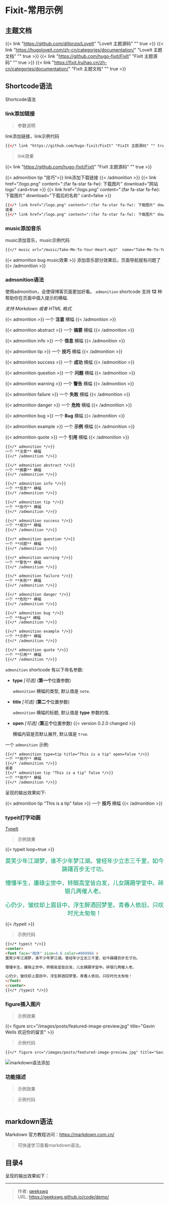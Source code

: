 # Fixit-常用示例

<!--more-->
## 主题文档

{{< link "https://github.com/dillonzq/LoveIt" "LoveIt 主题源码" "" true >}}
{{< link "https://hugoloveit.com/zh-cn/categories/documentation/" "LoveIt 主题文档" "" true >}}
{{< link "https://github.com/hugo-fixit/FixIt" "FixIt 主题源码" "" true >}}
{{< link "https://fixit.lruihao.cn/zh-cn/categories/documentation/" "FixIt 主题文档" "" true >}}

## Shortcode语法

Shortcode语法

### link添加链接

> 参数说明

link添加链接，link示例代码

```html
{{</* link "https://github.com/hugo-fixit/FixIt" "FixIt 主题源码" "" true */>}}
```

> link效果

{{< link "https://github.com/hugo-fixit/FixIt" "FixIt 主题源码" "" true >}}

{{< admonition tip "技巧">}}
link添加下载链接
{{< /admonition >}}
{{< link href="/logo.png" content=":(far fa-star fa-fw): 下载图片" download="网站logo" card=true >}}
{{< link href="/logo.png" content=":(far fa-star fa-fw): 下载图片" download="下载后的名称" card=false >}}

```html
{{</* link href="/logo.png" content=":(far fa-star fa-fw): 下载图片" download="网站logo" card=true */>}}
或者
{{</* link href="/logo.png" content=":(far fa-star fa-fw): 下载图片" download="下载后的名称" card=false */>}}
```

### music添加音乐

music添加音乐，music示例代码

```markdown
{{</* music url="/music/Take-Me-To-Your-Heart.mp3"  name="Take-Me-To-Your-Heart" artist="Michael Learns To Rock" cover="/logo.png" volume="0.2" autoplay=true loop=all */>}}
```

{{< admonition bug music效果 >}}
添加音乐部分效果后，页面导航就有问题了
{{< /admonition >}}

### admonition语法

使用admonition，会使得博客页面更加好看。
`admonition` shortcode 支持 **12** 种 帮助你在页面中插入提示的横幅.

*支持 Markdown 或者 HTML 格式.*

{{< admonition >}}
一个 **注意** 横幅
{{< /admonition >}}

{{< admonition abstract >}}
一个 **摘要** 横幅
{{< /admonition >}}

{{< admonition info >}}
一个 **信息** 横幅
{{< /admonition >}}

{{< admonition tip >}}
一个 **技巧** 横幅
{{< /admonition >}}

{{< admonition success >}}
一个 **成功** 横幅
{{< /admonition >}}

{{< admonition question >}}
一个 **问题** 横幅
{{< /admonition >}}

{{< admonition warning >}}
一个 **警告** 横幅
{{< /admonition >}}

{{< admonition failure >}}
一个 **失败** 横幅
{{< /admonition >}}

{{< admonition danger >}}
一个 **危险** 横幅
{{< /admonition >}}

{{< admonition bug >}}
一个 **Bug** 横幅
{{< /admonition >}}

{{< admonition example >}}
一个 **示例** 横幅
{{< /admonition >}}

{{< admonition quote >}}
一个 **引用** 横幅
{{< /admonition >}}

```markdown
{{</* admonition */>}}
一个 **注意** 横幅
{{</* /admonition */>}}

{{</* admonition abstract */>}}
一个 **摘要** 横幅
{{</* /admonition */>}}

{{</* admonition info */>}}
一个 **信息** 横幅
{{</* /admonition */>}}

{{</* admonition tip */>}}
一个 **技巧** 横幅
{{</* /admonition */>}}

{{</* admonition success */>}}
一个 **成功** 横幅
{{</* /admonition */>}}

{{</* admonition question */>}}
一个 **问题** 横幅
{{</* /admonition */>}}

{{</* admonition warning */>}}
一个 **警告** 横幅
{{</* /admonition */>}}

{{</* admonition failure */>}}
一个 **失败** 横幅
{{</* /admonition */>}}

{{</* admonition danger */>}}
一个 **危险** 横幅
{{</* /admonition */>}}

{{</* admonition bug */>}}
一个 **Bug** 横幅
{{</* /admonition */>}}

{{</* admonition example */>}}
一个 **示例** 横幅
{{</* /admonition */>}}

{{</* admonition quote */>}}
一个 **引用** 横幅
{{</* /admonition */>}}
```

`admonition` shortcode 有以下命名参数:

* **type** *[可选]* (**第一个**位置参数)

    `admonition` 横幅的类型, 默认值是 `note`.

* **title** *[可选]* (**第二个**位置参数)

    `admonition` 横幅的标题, 默认值是 **type** 参数的值.

* **open** *[可选]* (**第三个**位置参数) {{< version 0.2.0 changed >}}

    横幅内容是否默认展开, 默认值是 `true`.

一个 `admonition` 示例:

```markdown
{{</* admonition type=tip title="This is a tip" open=false */>}}
一个 **技巧** 横幅
{{</* /admonition */>}}
或者
{{</* admonition tip "This is a tip" false */>}}
一个 **技巧** 横幅
{{</* /admonition */>}}
```

呈现的输出效果如下:

{{< admonition tip "This is a tip" false >}}
一个 **技巧** 横幅
{{< /admonition >}}

### typeit打字动画

[TypeIt](https://typeitjs.com/)
> 示例效果

{{< typeit loop=true >}}
<center>
<font face="楷体" size=4.6 color=#009966 >
莫笑少年江湖梦，谁不少年梦江湖。曾经年少立志三千里，如今踌躇百步无寸功。

懵懂半生，庸碌尘世中，转眼高堂皆白发，儿女蹒跚学堂中。碎银几两催人老。

心仍少，皱纹却上眉目中，浮生醉酒回梦里。青春人依旧，只叹时光太匆匆！
</font>
</center>
{{< /typeit >}}

> 示例代码

```markdown
{{</* typeit */>}}
<center>
<font face="楷体" size=4.6 color=#009966 >
莫笑少年江湖梦，谁不少年梦江湖。曾经年少立志三千里，如今踌躇百步无寸功。

懵懂半生，庸碌尘世中，转眼高堂皆白发，儿女蹒跚学堂中。碎银几两催人老。

心仍少，皱纹却上眉目中，浮生醉酒回梦里。青春人依旧，只叹时光太匆匆！
</font>
</center>
{{</* /typeit */>}}
```

### figure插入图片

> 示例效果

{{< figure src="/images/posts/featured-image-preview.jpg" title="Gavin Wells 欢迎你的留言" >}}

> 示例代码

```markdown
{{</* figure src="/images/posts/featured-image-preview.jpg" title="Gavin Wells 欢迎你的留言" */>}}
```

![markdown语法添加](/images/posts/featured-image-preview.jpg "markdown语法添加-title")

### 功能描述

> 示例效果

> 示例代码

```markdown
```

## markdown语法

Markdown 官方教程访问：<https://markdown.com.cn/>
> 可快速学习查看markdown语法。

## 目录4

呈现的输出效果如下：



---

> 作者: [geekswg](https://geekswg.github.io)  
> URL: https://geekswg.github.io/code/demo/  

